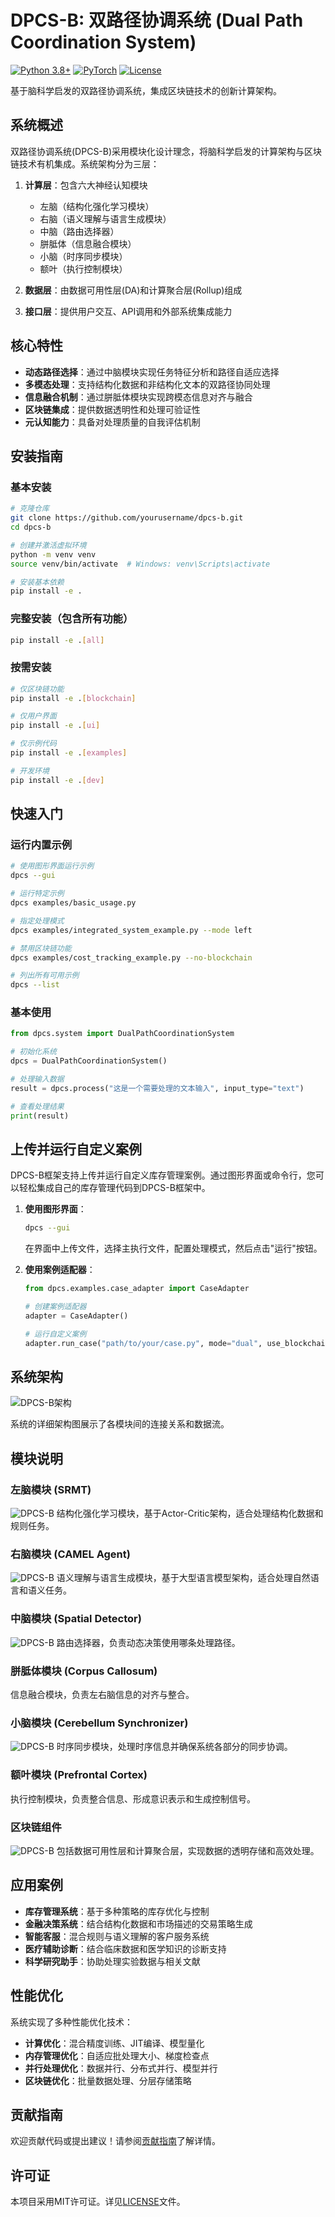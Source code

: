 # DPCS-B: 双路径协调系统 (Dual Path Coordination System)

[![Python 3.8+](https://img.shields.io/badge/python-3.8+-blue.svg)](https://www.python.org/downloads/)
[![PyTorch](https://img.shields.io/badge/PyTorch-1.9+-ee4c2c.svg)](https://pytorch.org/)
[![License](https://img.shields.io/badge/license-MIT-green.svg)](LICENSE)

基于脑科学启发的双路径协调系统，集成区块链技术的创新计算架构。

## 系统概述

双路径协调系统(DPCS-B)采用模块化设计理念，将脑科学启发的计算架构与区块链技术有机集成。系统架构分为三层：

1. **计算层**：包含六大神经认知模块
   - 左脑（结构化强化学习模块）
   - 右脑（语义理解与语言生成模块）
   - 中脑（路由选择器）
   - 胼胝体（信息融合模块）
   - 小脑（时序同步模块）
   - 额叶（执行控制模块）

2. **数据层**：由数据可用性层(DA)和计算聚合层(Rollup)组成

3. **接口层**：提供用户交互、API调用和外部系统集成能力

## 核心特性

- **动态路径选择**：通过中脑模块实现任务特征分析和路径自适应选择
- **多模态处理**：支持结构化数据和非结构化文本的双路径协同处理
- **信息融合机制**：通过胼胝体模块实现跨模态信息对齐与融合
- **区块链集成**：提供数据透明性和处理可验证性
- **元认知能力**：具备对处理质量的自我评估机制

## 安装指南

### 基本安装

```bash
# 克隆仓库
git clone https://github.com/yourusername/dpcs-b.git
cd dpcs-b

# 创建并激活虚拟环境
python -m venv venv
source venv/bin/activate  # Windows: venv\Scripts\activate

# 安装基本依赖
pip install -e .
```

### 完整安装（包含所有功能）

```bash
pip install -e .[all]
```

### 按需安装

```bash
# 仅区块链功能
pip install -e .[blockchain]

# 仅用户界面
pip install -e .[ui]

# 仅示例代码
pip install -e .[examples]

# 开发环境
pip install -e .[dev]
```

## 快速入门

### 运行内置示例

```bash
# 使用图形界面运行示例
dpcs --gui

# 运行特定示例
dpcs examples/basic_usage.py

# 指定处理模式
dpcs examples/integrated_system_example.py --mode left

# 禁用区块链功能
dpcs examples/cost_tracking_example.py --no-blockchain

# 列出所有可用示例
dpcs --list
```

### 基本使用

```python
from dpcs.system import DualPathCoordinationSystem

# 初始化系统
dpcs = DualPathCoordinationSystem()

# 处理输入数据
result = dpcs.process("这是一个需要处理的文本输入", input_type="text")

# 查看处理结果
print(result)
```

## 上传并运行自定义案例

DPCS-B框架支持上传并运行自定义库存管理案例。通过图形界面或命令行，您可以轻松集成自己的库存管理代码到DPCS-B框架中。

1. **使用图形界面**：
   ```bash
   dpcs --gui
   ```
   在界面中上传文件，选择主执行文件，配置处理模式，然后点击"运行"按钮。

2. **使用案例适配器**：
   ```python
   from dpcs.examples.case_adapter import CaseAdapter
   
   # 创建案例适配器
   adapter = CaseAdapter()
   
   # 运行自定义案例
   adapter.run_case("path/to/your/case.py", mode="dual", use_blockchain=True)
   ```

## 系统架构

![DPCS-B架构](docs/images/架构.png)

系统的详细架构图展示了各模块间的连接关系和数据流。

## 模块说明

### 左脑模块 (SRMT)
![DPCS-B](docs/images/左脑.png)
结构化强化学习模块，基于Actor-Critic架构，适合处理结构化数据和规则任务。

### 右脑模块 (CAMEL Agent)
![DPCS-B](docs/images/右脑.png)
语义理解与语言生成模块，基于大型语言模型架构，适合处理自然语言和语义任务。

### 中脑模块 (Spatial Detector)
![DPCS-B](docs/images/中脑与胼胝体.png)
路由选择器，负责动态决策使用哪条处理路径。

### 胼胝体模块 (Corpus Callosum)

信息融合模块，负责左右脑信息的对齐与整合。

### 小脑模块 (Cerebellum Synchronizer)
![DPCS-B](docs/images/小脑与额叶.png)
时序同步模块，处理时序信息并确保系统各部分的同步协调。

### 额叶模块 (Prefrontal Cortex)

执行控制模块，负责整合信息、形成意识表示和生成控制信号。

### 区块链组件
![DPCS-B](docs/images/DA与Rollup.png)
包括数据可用性层和计算聚合层，实现数据的透明存储和高效处理。

## 应用案例

- **库存管理系统**：基于多种策略的库存优化与控制
- **金融决策系统**：结合结构化数据和市场描述的交易策略生成
- **智能客服**：混合规则与语义理解的客户服务系统
- **医疗辅助诊断**：结合临床数据和医学知识的诊断支持
- **科学研究助手**：协助处理实验数据与相关文献

## 性能优化

系统实现了多种性能优化技术：

- **计算优化**：混合精度训练、JIT编译、模型量化
- **内存管理优化**：自适应批处理大小、梯度检查点
- **并行处理优化**：数据并行、分布式并行、模型并行
- **区块链优化**：批量数据处理、分层存储策略

## 贡献指南

欢迎贡献代码或提出建议！请参阅[贡献指南](CONTRIBUTING.md)了解详情。

## 许可证

本项目采用MIT许可证。详见[LICENSE](LICENSE)文件。